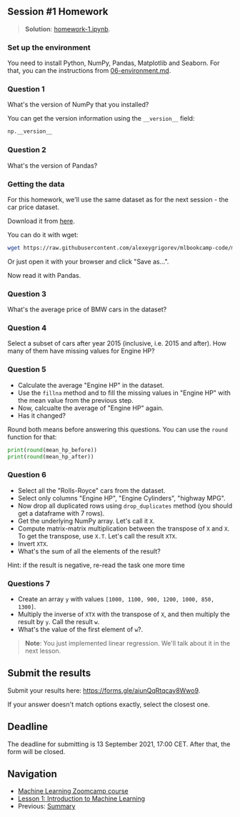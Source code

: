 ## Session #1 Homework

> **Solution**: [homework-1.ipynb](../../mlbookcamp-code/course-zoomcamp/01-intro/homework-1.ipynb).

### Set up the environment

You need to install Python, NumPy, Pandas, Matplotlib and Seaborn. For that, you can the instructions from [06-environment.md](../../mlbookcamp-code/course-zoomcamp/01-intro/06-environment.md).

### Question 1

What's the version of NumPy that you installed? 

You can get the version information using the `__version__` field:

```python
np.__version__
```

### Question 2

What's the version of Pandas? 


### Getting the data 

For this homework, we'll use the same dataset as for the next session - the car price dataset.

Download it from [here](https://raw.githubusercontent.com/alexeygrigorev/mlbookcamp-code/master/chapter-02-car-price/data.csv).

You can do it with wget:

```bash
wget https://raw.githubusercontent.com/alexeygrigorev/mlbookcamp-code/master/chapter-02-car-price/data.csv
```

Or just open it with your browser and click "Save as...".

Now read it with Pandas. 


### Question 3

What's the average price of BMW cars in the dataset?


### Question 4

Select a subset of cars after year 2015 (inclusive, i.e. 2015 and after). How many of them have missing values for Engine HP?


### Question 5

* Calculate the average "Engine HP" in the dataset. 
* Use the `fillna` method and to fill the missing values in "Engine HP" with the mean value from the previous step. 
* Now, calcualte the average of "Engine HP" again.
* Has it changed? 

Round both means before answering this questions. You can use the `round` function for that:

```python
print(round(mean_hp_before))
print(round(mean_hp_after))
```


### Question 6

* Select all the "Rolls-Royce" cars from the dataset.
* Select only columns "Engine HP", "Engine Cylinders", "highway MPG".
* Now drop all duplicated rows using `drop_duplicates` method (you should get a dataframe with 7 rows).
* Get the underlying NumPy array. Let's call it `X`.
* Compute matrix-matrix multiplication between the transpose of `X` and `X`. To get the transpose, use `X.T`. Let's call the result `XTX`.
* Invert `XTX`.
* What's the sum of all the elements of the result?

Hint: if the result is negative, re-read the task one more time


### Questions 7 

* Create an array `y` with values `[1000, 1100, 900, 1200, 1000, 850, 1300]`.
* Multiply the inverse of `XTX` with the transpose of `X`, and then multiply the result by `y`. Call the result `w`.
* What's the value of the first element of `w`?.

> **Note**: You just implemented linear regression. We'll talk about it in the next lesson.


## Submit the results

Submit your results here: https://forms.gle/aiunQqRtqcay8Wwo9.

If your answer doesn't match options exactly, select the closest one.


## Deadline

The deadline for submitting is 13 September 2021, 17:00 CET. After that, the form will be closed.


## Navigation

* [Machine Learning Zoomcamp course](../)
* [Lesson 1: Introduction to Machine Learning](./)
* Previous: [Summary](../../mlbookcamp-code/course-zoomcamp/01-intro/10-summary.md)
